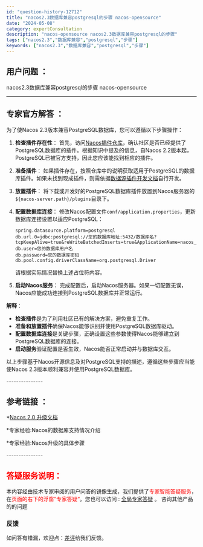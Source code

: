 ```yaml
---
id: "question-history-12712"
title: "nacos2.3数据库兼容postgresql的步骤 nacos-opensource"
date: "2024-05-08"
category: expertConsultation
description: "nacos-opensource nacos2.3数据库兼容postgresql的步骤"
tags: ["nacos2.3","数据库兼容","postgresql","步骤"]
keywords: ["nacos2.3","数据库兼容","postgresql","步骤"]
---
```


## 用户问题 ： 
 nacos2.3数据库兼容postgresql的步骤 nacos-opensource 

---------------
## 专家官方解答 ：

为了使Nacos 2.3版本兼容PostgreSQL数据库，您可以遵循以下步骤操作：

1. **检查插件存在性**：
   首先，访问[Nacos插件仓库](https://github.com/nacos-group/nacos-plugin)，确认社区是否已经提供了PostgreSQL数据库的插件。根据知识中提及的信息，自Nacos 2.2版本起，PostgreSQL已被官方支持，因此您应该能找到相应的插件。

2. **准备插件**：
   如果插件存在，按照仓库中的说明获取适用于PostgreSQL的数据库插件。如果未找到现成插件，则需依据[数据源插件开发文档](https://nacos.io/docs/latest/plugin/datasource-plugin/)自行开发。

3. **放置插件**：
   将下载或开发好的PostgreSQL数据库插件放置到Nacos服务器的`${nacos-server.path}/plugins`目录下。

4. **配置数据库连接**：
   修改Nacos配置文件`conf/application.properties`，更新数据库连接设置以适应PostgreSQL：
   ```
   spring.datasource.platform=postgresql
   db.url.0=jdbc:postgresql://您的数据库地址:5432/数据库名?tcpKeepAlive=true&reWriteBatchedInserts=true&ApplicationName=nacos_java
   db.user=您的数据库用户名
   db.password=您的数据库密码
   db.pool.config.driverClassName=org.postgresql.Driver
   ```
   请根据实际情况替换上述占位符内容。

5. **启动Nacos服务**：
   完成配置后，启动Nacos服务器。如果一切配置无误，Nacos应能成功连接到PostgreSQL数据库并正常运行。

**解释**：
- **检查插件**是为了利用社区已有的解决方案，避免重复工作。
- **准备和放置插件**确保Nacos能够识别并使用PostgreSQL数据库驱动。
- **配置数据库连接**是关键步骤，正确设置这些参数使得Nacos能够建立到PostgreSQL数据库的连接。
- **启动服务**验证配置是否生效，Nacos能否正常启动并与数据库交互。

以上步骤基于Nacos开源信息及对PostgreSQL支持的描述，遵循这些步骤应当能使Nacos 2.3版本顺利兼容并使用PostgreSQL数据库。


<font color="#949494">---------------</font> 


## 参考链接 ：

*[Nacos 2.0 升级文档](https://nacos.io/docs/latest/upgrading/200-upgrading)
 
 *专家经验:Nacos的数据库支持情况介绍 
 
 *专家经验:Nacos升级的具体步骤 


 <font color="#949494">---------------</font> 
 


## <font color="#FF0000">答疑服务说明：</font> 

本内容经由技术专家审阅的用户问答的镜像生成，我们提供了<font color="#FF0000">专家智能答疑服务</font>，在<font color="#FF0000">页面的右下的浮窗”专家答疑“</font>。您也可以访问 : [全局专家答疑](https://opensource.alibaba.com/chatBot) 。 咨询其他产品的的问题

### 反馈
如问答有错漏，欢迎点：[差评](https://ai.nacos.io/user/feedbackByEnhancerGradePOJOID?enhancerGradePOJOId=12719)给我们反馈。
